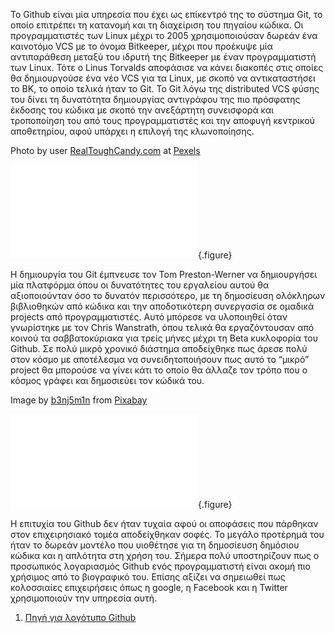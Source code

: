 Το Github είναι μία υπηρεσία που έχει ως επίκεντρό της το σύστημα Git, το οποίο επιτρέπει τη κατανομή και τη διαχείριση του πηγαίου κώδικα. Οι προγραμματιστές των Linux
μέχρι το 2005 χρησιμοποιούσαν δωρεάν ένα καινοτόμο VCS με το όνομα Bitkeeper, μέχρι που προέκυψε μία αντιπαράθεση μεταξύ του ιδρυτή της Bitkeeper με έναν προγραμματιστή
των Linux. Τότε ο Linus Torvalds αποφάσισε να κάνει διακοπές στις οποίες θα δημιουργούσε ένα νέο VCS για τα Linux, με σκοπό να αντικαταστήσει το BK, το οποίο τελικά ήταν
το Git. Το Git λόγω της distributed VCS φύσης του δίνει τη δυνατότητα δημιουργίας αντιγράφου της πιο πρόσφατης έκδοσης του κώδικα με σκοπό την ανεξάρτητη συνεισφορά και
τροποποίηση του από τους προγραμματιστές και την αποφυγή κεντρικού αποθετηρίου, αφού υπάρχει η επιλογή της κλωνοποίησης.

Photo by user [RealToughCandy.com]( https://www.pexels.com/el-gr/@realtoughcandy/?utm_content=attributionCopyText&utm_medium=referral&utm_source=pexels) at [Pexels](https://www.pexels.com/el-gr/photo/11035539/?utm_content=attributionCopyText&utm_medium=referral&utm_source=pexels)

![](git.md){.figure}

Η δημιουργία του Git έμπνευσε τον Tom Preston-Werner να δημιουργήσει μία πλατφόρμα όπου οι δυνατότητες του εργαλείου αυτού θα αξιοποιούνταν όσο το δυνατόν περισσότερο, με
τη δημοσίευση ολόκληρων βιβλιοθηκών από κώδικα και την αποδοτικότερη συνεργασία σε ομαδικά projects από προγραμματιστές. Αυτό μπόρεσε να υλοποιηθεί όταν γνωρίστηκε με τον
Chris Wanstrath, όπου τελικά θα εργαζόντουσαν από κοινού τα σαββατοκύριακα για τρείς μήνες μέχρι τη Beta κυκλοφορία του Github. Σε πολύ μικρό χρονικό διάστημα αποδείχθηκε
πως άρεσε πολύ στον κόσμο με αποτέλεσμα να συνειδητοποιήσουν πως αυτό το “μικρό” project θα μπορούσε να γίνει κάτι το οποίο θα άλλαζε τον τρόπο που ο κόσμος γράφει και
δημοσιεύει τον κώδικά του.

Image by [b3nj5m1n]( https://pixabay.com/users/b3nj5m1n-5952967/?utm_source=link-attribution&utm_medium=referral&utm_campaign=image&utm_content=2582757) from [Pixabay]( https://pixabay.com/?utm_source=link-attribution&utm_medium=referral&utm_campaign=image&utm_content=2582757)

![](github.md){.figure}

Η επιτυχία του Github δεν ήταν τυχαία αφού οι αποφάσεις που πάρθηκαν στον επιχειρησιακό τομέα αποδείχθηκαν σοφές. Το μεγάλο προτέρημά του ήταν το δωρεάν μοντέλο που
υιοθέτησε για τη δημοσίευση δημόσιου κώδικα και η απλότητα στη χρήση του. Σήμερα πολύ υποστηρίζουν πως ο προσωπικός λογαριασμός Github ενός προγραμματιστή είναι ακομή πιο
χρήσιμος από το βιογραφικό του. Επίσης αξίζει να σημειωθεί πως κολοσσιαίες επιχειρήσεις όπως η google, η Facebook και η Twitter χρησιμοποιούν την υπηρεσία αυτή.

1. [Πηγή για λογότυπο Github](https://smhatre59.medium.com/the-untold-story-of-github-132840f72f56#:~:text=Github%20is%20a%20web%20based%20Git%20repository%20hosting%20service%20which,code%20management%20functionality%20of%20git.)
